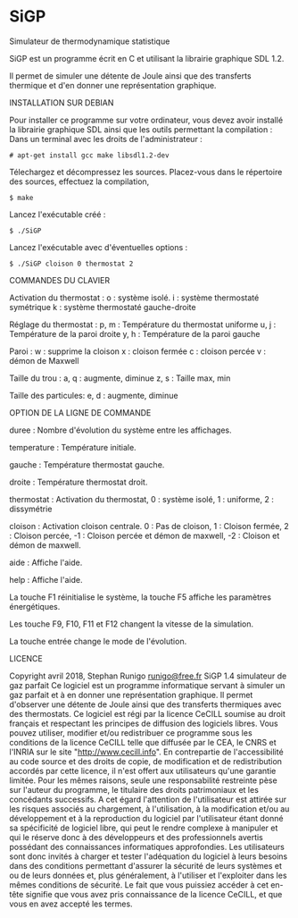 
# SiGP
Simulateur de thermodynamique statistique

SiGP est un programme écrit en C et utilisant la librairie graphique SDL 1.2.

Il permet de simuler une détente de Joule ainsi que des transferts thermique et d'en donner une représentation graphique.

INSTALLATION SUR DEBIAN

Pour installer ce programme sur votre ordinateur, vous devez avoir
installé la librairie graphique SDL ainsi que les outils permettant
la compilation : 
Dans un terminal avec les droits de l'administrateur :

	# apt-get install gcc make libsdl1.2-dev

Télechargez et décompressez les sources. Placez-vous dans le répertoire des sources, effectuez la compilation,

	$ make

Lancez l'exécutable créé :

	$ ./SiGP

Lancez l'exécutable avec d'éventuelles options :

	$ ./SiGP cloison 0 thermostat 2



COMMANDES DU CLAVIER

Activation du thermostat :
	o : système isolé.
	i : système thermostaté symétrique
	k : système thermostaté gauche-droite

Réglage du thermostat :
		p, m : Température du thermostat uniforme
		u, j : Température de la paroi droite
		y, h : Température de la paroi gauche

Paroi :		w : supprime la cloison
		x : cloison fermée
		c : cloison percée
		v : démon de Maxwell

Taille du trou :
		a, q : augmente, diminue
		z, s : Taille max, min

Taille des particules:
		e, d : augmente, diminue

OPTION DE LA LIGNE DE COMMANDE


duree :		Nombre d'évolution du système entre les affichages.


temperature :	Température initiale.

gauche :	Température thermostat gauche.

droite :	Température thermostat droit.


thermostat :	Activation du thermostat, 0 : système isolé, 1 : uniforme, 2 : dissymétrie

cloison :	Activation cloison centrale.
0 : Pas de cloison, 
1 : Cloison fermée, 
2 : Cloison percée, 
-1 : Cloison percée et démon de maxwell, 
-2 : Cloison et démon de maxwell.


aide :		Affiche l'aide.

help :		Affiche l'aide.

La touche F1 réinitialise le système, la touche F5 affiche les paramètres énergétiques.

Les touche F9, F10, F11 et F12 changent la vitesse de la simulation.

La touche entrée change le mode de l'évolution.



LICENCE

Copyright avril 2018, Stephan Runigo
runigo@free.fr
SiGP 1.4  simulateur de gaz parfait
Ce logiciel est un programme informatique servant à simuler un gaz parfait
et à en donner une représentation graphique. Il permet d'observer une détente
de Joule ainsi que des transferts thermiques avec des thermostats.
Ce logiciel est régi par la licence CeCILL soumise au droit français et
respectant les principes de diffusion des logiciels libres. Vous pouvez
utiliser, modifier et/ou redistribuer ce programme sous les conditions
de la licence CeCILL telle que diffusée par le CEA, le CNRS et l'INRIA
sur le site "http://www.cecill.info".
En contrepartie de l'accessibilité au code source et des droits de copie,
de modification et de redistribution accordés par cette licence, il n'est
offert aux utilisateurs qu'une garantie limitée.  Pour les mêmes raisons,
seule une responsabilité restreinte pèse sur l'auteur du programme, le
titulaire des droits patrimoniaux et les concédants successifs.
A cet égard  l'attention de l'utilisateur est attirée sur les risques
associés au chargement,  à l'utilisation,  à la modification et/ou au
développement et à la reproduction du logiciel par l'utilisateur étant
donné sa spécificité de logiciel libre, qui peut le rendre complexe à
manipuler et qui le réserve donc à des développeurs et des professionnels
avertis possédant  des  connaissances  informatiques approfondies. Les
utilisateurs sont donc invités à charger  et  tester  l'adéquation du
logiciel à leurs besoins dans des conditions permettant d'assurer la
sécurité de leurs systèmes et ou de leurs données et, plus généralement,
à l'utiliser et l'exploiter dans les mêmes conditions de sécurité.
Le fait que vous puissiez accéder à cet en-tête signifie que vous avez
pris connaissance de la licence CeCILL, et que vous en avez accepté les
termes.

